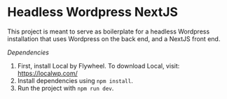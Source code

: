 # Headless Wordpress NextJS

This project is meant to serve as boilerplate for a headless Wordpress installation that uses Wordpress on the back end, and a NextJS front end. 

*Dependencies*
1. First, install Local by Flywheel. To download Local, visit: https://localwp.com/
2. Install dependencies using `npm install`. 
3. Run the project with `npm run dev`.
